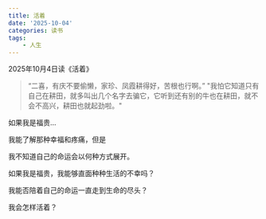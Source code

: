 ```yaml
---
title: 活着
date: '2025-10-04'
categories: 读书
tags:
    - 人生
---
```


2025年10月4日读《活着》

> “二喜，有庆不要偷懒，家珍、凤霞耕得好，苦根也行啊。”
> "我怕它知道只有自己在耕田，就多叫出几个名字去骗它，它听到还有别的牛也在耕田，就不会不高兴，耕田也就起劲啦。"

如果我是福贵...

我能了解那种幸福和疼痛，但是

我不知道自己的命运会以何种方式展开。

如果我是福贵，我能够直面种种生活的不幸吗？

我能否陪着自己的命运一直走到生命的尽头？

我会怎样活着？